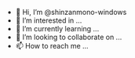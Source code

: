 - 👋 Hi, I’m @shinzanmono-windows
- 👀 I’m interested in ...
- 🌱 I’m currently learning ...
- 💞️ I’m looking to collaborate on ...
- 📫 How to reach me ...

<!---
shinzanmono-windows/shinzanmono-windows is a ✨ special ✨ repository because its `README.md` (this file) appears on your GitHub profile.
You can click the Preview link to take a look at your changes.
--->
